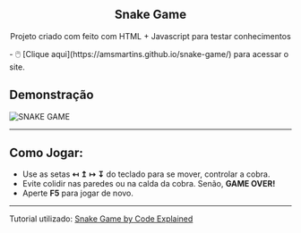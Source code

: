 <h2 align="center">Snake Game</h2>
<p align="center">Projeto criado com feito com HTML + Javascript para testar conhecimentos</p>
- 🖱️ [Clique aqui](https://amsmartins.github.io/snake-game/) para acessar o site.


## Demonstração
![SNAKE GAME](https://user-images.githubusercontent.com/89283901/166855808-cadf90d3-b0f0-4a79-9723-30ef770b7226.gif)

---
## Como Jogar:

* Use as setas <strong> ↤ ↥ ↦ ↧</strong> do teclado para se mover, controlar a cobra.
* Evite colidir nas paredes ou na calda da cobra. Senão, <strong>GAME OVER!</strong>
* Aperte <strong>F5</strong> para jogar de novo.


---
Tutorial utilizado: [Snake Game by Code Explained](https://www.youtube.com/watch?v=9TcU2C1AACw)

